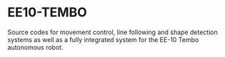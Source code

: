 # EE10-TEMBO
Source codes for movement control, line following and shape detection systems as well as a fully integrated system for the EE-10 Tembo autonomous robot. 
